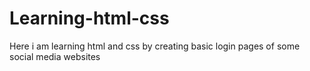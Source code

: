 # Learning-html-css
Here i am learning html and css by creating basic login pages of some social media websites
